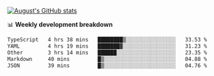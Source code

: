 
[![August's GitHub stats](https://github-readme-stats.vercel.app/api?username=zou-weidong&show_icons=true&theme=radical)](https://github.com/zou-weidong)


📊 **Weekly development breakdown**
<!--START_SECTION:waka-->

```txt
TypeScript   4 hrs 38 mins   ████████▒░░░░░░░░░░░░░░░░   33.53 %
YAML         4 hrs 19 mins   ███████▓░░░░░░░░░░░░░░░░░   31.23 %
Other        3 hrs 14 mins   ██████░░░░░░░░░░░░░░░░░░░   23.35 %
Markdown     40 mins         █▒░░░░░░░░░░░░░░░░░░░░░░░   04.88 %
JSON         39 mins         █▒░░░░░░░░░░░░░░░░░░░░░░░   04.76 %
```

<!--END_SECTION:waka-->
